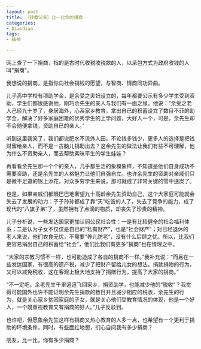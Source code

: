 ```yaml
---
layout: post
title: ｛转载父亲｝比一比你的捐商
categories:
- Diandian
tags:
- 精神

---
```

网上查了一下捐商，指的是古时代收税收税款的人，以承包方式为政府收钱的人叫&quot;捐商&quot;。
<p>我想说的捐商，是指你向社会捐钱的愿望，与智商、情商同功异曲。</p>
<p>儿子高中学校有项助学金，是余受之夫妇设立的，每年都要公示有多少学生受到资助，学生们都很感谢他，刚巧余先生的亲人与我们有一面之缘。他说：“余受之老 人己经九十岁了，身居海外，心系家乡教育，拿出自已的积蓄设立了数目不菲的助学金，解决了好多家庭困难的优秀学生的上学问题，大好人一个，可是，余先生却 不会随便拿钱，资助自已的亲人。”</p>
<p>听到这里我笑了，我们都说肥水不流外人田，不论钱多钱少，更多人的选择是把钱财留给亲人，而不是一古脑儿捐助出去？这余先生的做法让我们有些不可理解，他为什么不资助亲人，而去帮助素昧平生的学生娃娃？</p>
<p>再看看余先生那一个个的亲人，几乎都生活的象模象样，不知道是他们自身成功不需要资助，还是余先生的人格魅力让他们自强自立。也许余先生的资助对亲戚们只是微不足道的锦上添花，对众多穷学生来说，那可就成了非常关键的雪中送炭了。</p>
<p>也是，如果亲戚们都眼巴巴地奢望九十高龄余先生资助自己，这个大家庭可能就会失去了发展的动力：子子孙孙都成了靠“天”吃饭的人了，失去了竞争的能力，成了现代的“八旗子弟”了，虽然拥有了点滴的物质，却丧失了珍贵的精神。</p>
<p>儿子分析说，一些发达国家更加认同公民社会性：一是有比较健全的社会福利体系；二是认为子女不仅仅是自已的“私有财产”，也是“社会财产”；对已经退休的 老人来说，他们衣食无忧，不需要“养儿防老”，没有什么后顾之忧。所以，比我们更容易捐出自己的积蓄给“社会”，他们比我们有更多“捐商”也在情理之中。</p>
<p>“大家的宗教习惯不一样，也可能造成了各自的捐商不一样。”我补充说：“而且在一些发达国家，有很高的遗产税，减少了把财产留给儿女的想法。捐款捐物的行为，又可以减免税收，这在客观上极大地支持了捐赠行为，提高了大家的捐商。”</p>
<p>“不一定吧，余老先生千里迢迢飞回家乡，捐资助学，也能减少他的“税收”？我觉得可能国外也许不能证明余先生捐款的数目并且减少相应的税收，余先生的行 为，就是关心家乡贫困家庭的子女，就是关心他们受教育情况的体现，他是一个好人，一个既重视教育又有捐商的好人。”儿子反驳到。</p>
<p>也许吧，但愿象余先生这样有捐商又热心教育的人多一点，也希望有一个更利于捐助的环境条件，同时，有些面红地想，扪心自问我有多少捐商？</p>
<p>朋友，比一比，你有多少捐商？</p>